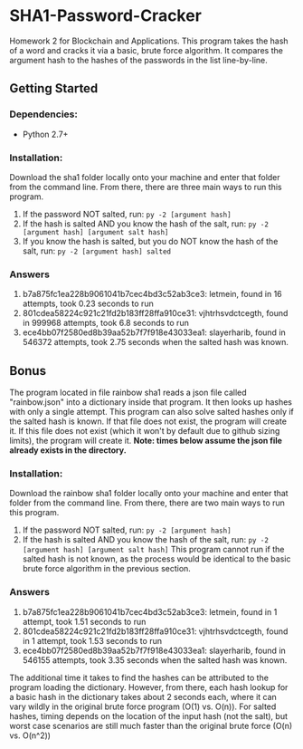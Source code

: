 # SHA1-Password-Cracker
Homework 2 for Blockchain and Applications. This program takes the hash of a word and cracks it via a basic, brute force algorithm. It compares the argument hash to the hashes of the passwords in the list line-by-line.
## Getting Started
### Dependencies:
* Python 2.7+
### Installation:
Download the sha1 folder locally onto your machine and enter that folder from the command line.
From there, there are three main ways to run this program.
1. If the password NOT salted, run:
 `py -2 [argument hash]`
1. If the hash is salted AND you know the hash of the salt, run: 
 `py -2 [argument hash] [argument salt hash]`
1. If you know the hash is salted, but you do NOT know the hash of the salt, run:
 `py -2 [argument hash] salted`
### Answers
1. b7a875fc1ea228b9061041b7cec4bd3c52ab3ce3: letmein, found in 16 attempts, took 0.23 seconds to run
1. 801cdea58224c921c21fd2b183ff28ffa910ce31: vjhtrhsvdctcegth, found in 999968 attempts, took 6.8 seconds to run
1. ece4bb07f2580ed8b39aa52b7f7f918e43033ea1: slayerharib, found in 546372 attempts, took 2.75 seconds when the salted hash was known. 

## Bonus

The program located in file rainbow sha1 reads a json file called "rainbow.json" into a dictionary inside that program. It then looks up hashes with only a single attempt. This program can also solve salted hashes only if the salted hash is known. If that file does not exist, the program will create it. If this file does not exist (which it won't by default due to github sizing limits), the program will create it. **Note: times below assume the json file already exists in the directory.**

### Installation:
Download the rainbow sha1 folder locally onto your machine and enter that folder from the command line.
From there, there are two main ways to run this program.
1. If the password NOT salted, run:
 `py -2 [argument hash]`
1. If the hash is salted AND you know the hash of the salt, run: 
 `py -2 [argument hash] [argument salt hash]`
 This program cannot run if the salted hash is not known, as the process would be identical to the basic brute force algorithm in the previous section.
### Answers
1. b7a875fc1ea228b9061041b7cec4bd3c52ab3ce3: letmein, found in 1 attempt, took 1.51 seconds to run
1. 801cdea58224c921c21fd2b183ff28ffa910ce31: vjhtrhsvdctcegth, found in 1 attempt, took 1.53 seconds to run
1. ece4bb07f2580ed8b39aa52b7f7f918e43033ea1: slayerharib, found in 546155 attempts, took 3.35 seconds when the salted hash was known. 

The additional time it takes to find the hashes can be attributed to the program loading the dictionary. However, from there, each hash lookup for a basic hash in the dictionary takes about 2 seconds each, where it can vary wildly in the original brute force program (O(1) vs. O(n)). For salted hashes, timing depends on the location of the input hash (not the salt), but worst case scenarios are still much faster than the original brute force (O(n) vs. O(n^2))

